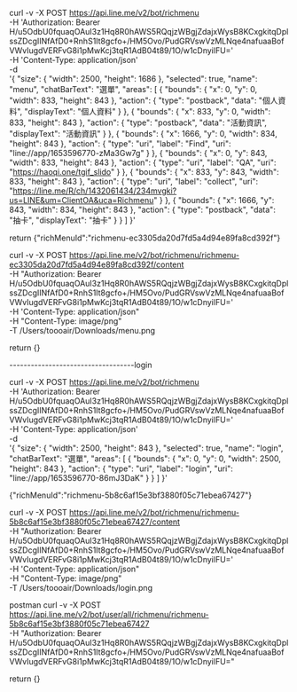 curl -v -X POST https://api.line.me/v2/bot/richmenu \
-H 'Authorization: Bearer H/u5OdbU0fquaqOAuI3z1Hq8R0hAWS5RQqjzWBgjZdajxWysB8KCxgkitqDplssZDcgIINfAfD0+RnhS1It8gcfo+/HM5Ovo/PudGRVswVzMLNqe4nafuaaBofVWvIugdVERFvG8i1pMwKcj3tqR1AdB04t89/1O/w1cDnyilFU=' \
-H 'Content-Type: application/json' \
-d \
'{
    "size": {
      "width": 2500,
      "height": 1686
    },
    "selected": true,
    "name": "menu",
    "chatBarText": "選單",
    "areas": [
      {
        "bounds": {
          "x": 0,
          "y": 0,
          "width": 833,
          "height": 843
        },
        "action": {
          "type": "postback",
          "data": "個人資料",
          "displayText": "個人資料"
        }
      },
      {
        "bounds": {
          "x": 833,
          "y": 0,
          "width": 833,
          "height": 843
        },
        "action": {
          "type": "postback",
          "data": "活動資訊",
          "displayText": "活動資訊"
        }
      },
      {
        "bounds": {
          "x": 1666,
          "y": 0,
          "width": 834,
          "height": 843
        },
        "action": {
          "type": "uri",
          "label": "Find",
          "uri": "line://app/1653596770-zMa3Gw7g"
        }
      },
      {
        "bounds": {
          "x": 0,
          "y": 843,
          "width": 833,
          "height": 843
        },
        "action": {
          "type": "uri",
          "label": "QA",
          "uri": "https://haoqi.one/tgif_slido"
        }
      },
      {
        "bounds": {
          "x": 833,
          "y": 843,
          "width": 833,
          "height": 843
        },
        "action": {
          "type": "uri",
          "label": "collect",
          "uri": "https://line.me/R/ch/1432061434/234mvgki?us=LINE&um=ClientOA&uca=Richmenu"
        }
      },
      {
        "bounds": {
          "x": 1666,
          "y": 843,
          "width": 834,
          "height": 843
        },
        "action": {
          "type": "postback",
          "data": "抽卡",
          "displayText": "抽卡"
        }
      }
   ]
}'

return {"richMenuId":"richmenu-ec3305da20d7fd5a4d94e89fa8cd392f"}

curl -v -X POST https://api.line.me/v2/bot/richmenu/richmenu-ec3305da20d7fd5a4d94e89fa8cd392f/content \
-H "Authorization: Bearer H/u5OdbU0fquaqOAuI3z1Hq8R0hAWS5RQqjzWBgjZdajxWysB8KCxgkitqDplssZDcgIINfAfD0+RnhS1It8gcfo+/HM5Ovo/PudGRVswVzMLNqe4nafuaaBofVWvIugdVERFvG8i1pMwKcj3tqR1AdB04t89/1O/w1cDnyilFU=' \
-H 'Content-Type: application/json" \
-H "Content-Type: image/png" \
-T /Users/toooair/Downloads/menu.png

return {}

-----------------------------------login

curl -v -X POST https://api.line.me/v2/bot/richmenu \
-H 'Authorization: Bearer H/u5OdbU0fquaqOAuI3z1Hq8R0hAWS5RQqjzWBgjZdajxWysB8KCxgkitqDplssZDcgIINfAfD0+RnhS1It8gcfo+/HM5Ovo/PudGRVswVzMLNqe4nafuaaBofVWvIugdVERFvG8i1pMwKcj3tqR1AdB04t89/1O/w1cDnyilFU=' \
-H 'Content-Type: application/json' \
-d \
'{
    "size": {
      "width": 2500,
      "height": 843
    },
    "selected": true,
    "name": "login",
    "chatBarText": "選單",
    "areas": [
      {
        "bounds": {
          "x": 0,
          "y": 0,
          "width": 2500,
          "height": 843
        },
        "action": {
          "type": "uri",
          "label": "login",
          "uri": "line://app/1653596770-86mJ3DaK"
        }
      }
   ]
}'

{"richMenuId":"richmenu-5b8c6af15e3bf3880f05c71ebea67427"}

curl -v -X POST https://api.line.me/v2/bot/richmenu/richmenu-5b8c6af15e3bf3880f05c71ebea67427/content \
-H "Authorization: Bearer H/u5OdbU0fquaqOAuI3z1Hq8R0hAWS5RQqjzWBgjZdajxWysB8KCxgkitqDplssZDcgIINfAfD0+RnhS1It8gcfo+/HM5Ovo/PudGRVswVzMLNqe4nafuaaBofVWvIugdVERFvG8i1pMwKcj3tqR1AdB04t89/1O/w1cDnyilFU=' \
-H 'Content-Type: application/json" \
-H "Content-Type: image/png" \
-T /Users/toooair/Downloads/login.png

postman
curl -v -X POST https://api.line.me/v2/bot/user/all/richmenu/richmenu-5b8c6af15e3bf3880f05c71ebea67427 \
-H "Authorization: Bearer H/u5OdbU0fquaqOAuI3z1Hq8R0hAWS5RQqjzWBgjZdajxWysB8KCxgkitqDplssZDcgIINfAfD0+RnhS1It8gcfo+/HM5Ovo/PudGRVswVzMLNqe4nafuaaBofVWvIugdVERFvG8i1pMwKcj3tqR1AdB04t89/1O/w1cDnyilFU="

return {}